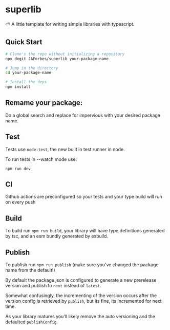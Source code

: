 # superlib

⛅ A little template for writing simple libraries with typescript.

## Quick Start

```bash
# Clone's the repo without initializing a repository
npx degit JAForbes/superlib your-package-name

# Jump in the directory
cd your-package-name

# Install the deps
npm install
```

## Remame your package:

Do a global search and replace for impervious with your desired package name.

## Test

Tests use `node:test`, the new built in test runner in node.

To run tests in --watch mode use:

```
npm run dev
```

## CI

Github actions are preconfigured so your tests and your type build will run on every push

## Build

To build run `npm run build`, your library will have type definitions generated by tsc, and an esm bundly generated by esbuild.

## Publish

To publish run `npm run publish` (make sure you've changed the package name from the default!)

By default the package.json is configured to generate a new prerelease version and publish to `next` instead of `latest`.

Somewhat confusingly, the incrementing of the version occurs after the version config is retrieved by `publish`, but its fine, its incremented for next time.

As your library matures you'll likely remove the auto versioning and the defaulted `publishConfig`.